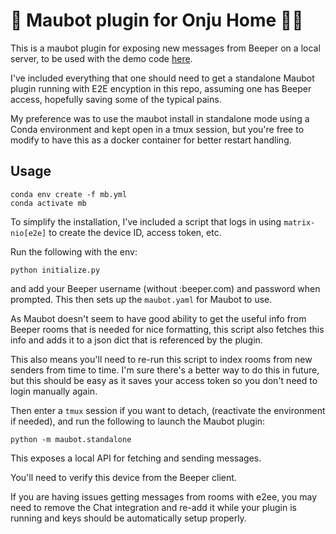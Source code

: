 # 🤖 Maubot plugin for Onju Home 🍐🏡
This is a maubot plugin for exposing new messages from Beeper on a local server, to be used with the demo code [here](https://github.com/justLV/onju-home).

I've included everything that one should need to get a standalone Maubot plugin running with E2E encyption in this repo, assuming one has Beeper access, hopefully saving some of the typical pains.

My preference was to use the maubot install in standalone mode using a Conda environment and kept open in a tmux session, but you're free to modify to have this as a docker container for better restart handling.

## Usage

```
conda env create -f mb.yml
conda activate mb
```

To simplify the installation, I've included a script that logs in using `matrix-nio[e2e]` to create the device ID, access token, etc. 

Run the following with the env:

```
python initialize.py
```

and add your Beeper username (without :beeper.com) and password when prompted. This then sets up the `maubot.yaml` for Maubot to use.

As Maubot doesn't seem to have good ability to get the useful info from Beeper rooms that is needed for nice formatting, this script also fetches this info and adds it to a json dict that is referenced by the plugin.

This also means you'll need to re-run this script to index rooms from new senders from time to time. I'm sure there's a better way to do this in future, but this should be easy as it saves your access token so you don't need to login manually again.

Then enter a `tmux` session if you want to detach, (reactivate the environment if needed), and run the following to launch the Maubot plugin:

```
python -m maubot.standalone
```

This exposes a local API for fetching and sending messages.

You'll need to verify this device from the Beeper client.

If you are having issues getting messages from rooms with e2ee, you may need to remove the Chat integration and re-add it while your plugin is running and keys should be automatically setup properly.
